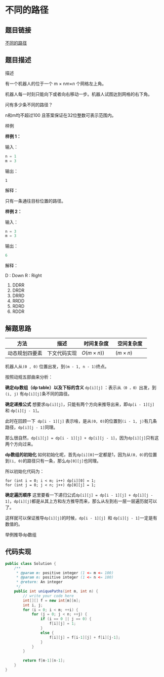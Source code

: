 
#  不同的路径

## 题目链接

[不同的路径](https://www.lintcode.com/problem/114/)

## 题目描述

描述

有一个机器人的位于一个 m × n*m*×*n* 个网格左上角。

机器人每一时刻只能向下或者向右移动一步。机器人试图达到网格的右下角。

问有多少条不同的路径？

n和m均不超过100
且答案保证在32位整数可表示范围内。

样例

**样例 1：**

输入：

```java
n = 1
m = 3
```

输出：

```
1
```

解释：

只有一条通往目标位置的路径。

**样例 2：**

输入：

```java
n = 3
m = 3
```

输出：

```java
6
```

解释：

D : Down
R : Right

1. DDRR
2. DRDR
3. DRRD
4. RRDD
5. RDRD
6. RDDR

## 解题思路

| <div style="width:70pt">方法</div>  |描述 |<div style="width:70pt">时间复杂度</div> |<div style="width:70pt">空间复杂度</div>|
|---|---|---|---|
|  动态规划四要素 | 下文代码实现  | $O(m \times n))$|$(m \times n)$|

机器人从`(0 , 0)` 位置出发，到`(m - 1, n - 1)`终点。

按照动规五部曲来分析：

**确定dp数组（dp table）以及下标的含义**
`dp[i][j]` ：表示从`（0 ，0）`出发，到`(i, j)` 有`dp[i][j]`条不同的路径。

**确定递推公式**
想要求`dp[i][j]`，只能有两个方向来推导出来，即`dp[i - 1][j] `和 `dp[i][j - 1]`。

此时在回顾一下` dp[i - 1][j]` 表示啥，是从`(0, 0)`的位置到`(i - 1, j)`有几条路径，`dp[i][j - 1]`同理。

那么很自然，`dp[i][j] = dp[i - 1][j] + dp[i][j - 1]`，因为`dp[i][j]`只有这两个方向过来。

**dp数组的初始化**
如何初始化呢，首先`dp[i][0]`一定都是1，因为从`(0, 0)`的位置到`(i, 0)`的路径只有一条，那么`dp[0][j]`也同理。

所以初始化代码为：

```
for (int i = 0; i < m; i++) dp[i][0] = 1;
for (int j = 0; j < n; j++) dp[0][j] = 1;
```

**确定遍历顺序**
这里要看一下递归公式`dp[i][j] = dp[i - 1][j] + dp[i][j - 1]`，`dp[i][j]`都是从其上方和左方推导而来，那么从左到右一层一层遍历就可以了。

这样就可以保证推导`dp[i][j]`的时候，`dp[i - 1][j] `和 `dp[i][j - 1]`一定是有数值的。

举例推导dp数组



## 代码实现

```java
public class Solution {
    /**
     * @param m: positive integer (1 <= m <= 100)
     * @param n: positive integer (1 <= n <= 100)
     * @return: An integer
     */
    public int uniquePaths(int m, int n) {
        // write your code here
        int[][] f = new int[m][n];
        int i, j;
        for (i = 0; i < m; ++i) {
            for (j = 0; j < n; ++j) {
                if (i == 0 || j == 0) {
                    f[i][j] = 1;
                }
                else {
                    f[i][j] = f[i-1][j] + f[i][j-1];
                }
            }
        }
        
        return f[m-1][n-1];
    }
}
```

